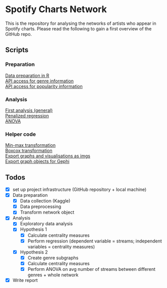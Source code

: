 # Spotify Charts Network
This is the repository for analysing the networks of artists who appear in Spotify charts. Please read the following to gain a first overview of the GitHub repo.
## Scripts
### Preparation
[Data preparation in R](https://github.com/simonweigold/spotify-charts-network/blob/main/scripts/preparation.R)  
[API access for genre information](https://github.com/simonweigold/spotify-charts-network/blob/main/scripts/genres)  
[API access for popularity information](https://github.com/simonweigold/spotify-charts-network/blob/main/scripts/popularity.py)  
### Analysis
[First analysis (general)](https://github.com/simonweigold/spotify-charts-network/blob/main/scripts/network_analysis.Rmd)  
[Penalized regression](https://github.com/simonweigold/spotify-charts-network/blob/main/scripts/penalized_regression.Rmd)  
[ANOVA](https://github.com/simonweigold/spotify-charts-network/blob/main/scripts/anova.Rmd)  
### Helper code
[Min-max transformation](https://github.com/simonweigold/spotify-charts-network/blob/main/scripts/minmax_function.R)  
[Boxcox transformation](https://github.com/simonweigold/spotify-charts-network/blob/main/scripts/boxcox_function.R)  
[Export graphs and visualisations as imgs](https://github.com/simonweigold/spotify-charts-network/blob/main/scripts/graphs.R)  
[Export graph objects for Gephi](https://github.com/simonweigold/spotify-charts-network/blob/main/scripts/graph%20export.R)  

## Todos
- [x] set up project infrastructure (GitHub repository + local machine)
- [x] Data preparation
  - [x] Data collection (Kaggle)
  - [x] Data preprocessing
  - [x] Transform network object
- [x] Analysis
  - [x] Exploratory data analysis
  - [x] Hypothesis 1
    - [x] Calculate centrality measures
    - [x] Perform regression (dependent variable = streams; independent variables = centrality measures)
  - [x] Hypothesis 2
    - [x] Create genre subgraphs
    - [x] Calculate centrality measures
    - [x] Perform ANOVA on avg number of streams between different genres + whole network
- [x] Write report
